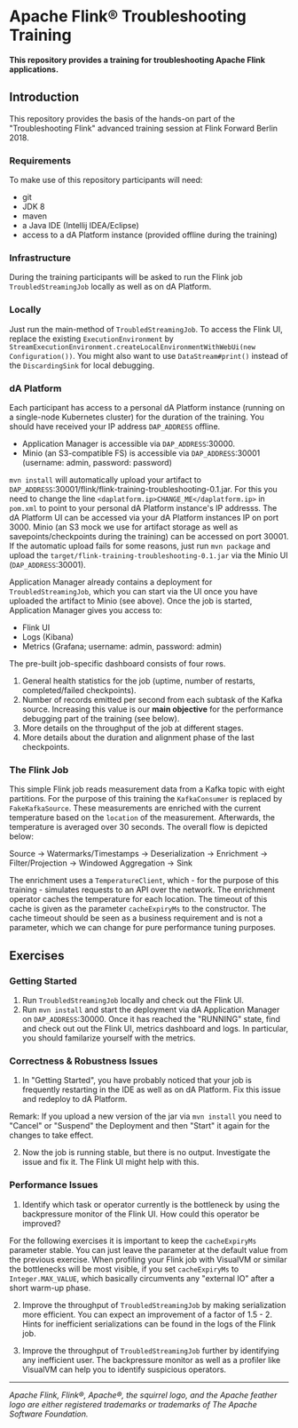 # Apache Flink® Troubleshooting Training

**This repository provides a training for troubleshooting Apache Flink applications.**

## Introduction

This repository provides the basis of the hands-on part of the "Troubleshooting Flink" advanced training session at Flink Forward Berlin 2018.  

### Requirements

To make use of this repository participants will need:

* git
* JDK 8
* maven
* a Java IDE (Intellij IDEA/Eclipse)
* access to a dA Platform instance (provided offline during the training) 

### Infrastructure

During the training participants will be asked to run the Flink job `TroubledStreamingJob` locally as well as on dA Platform.

### Locally

Just run the main-method of `TroubledStreamingJob`. To access the Flink UI, replace the existing `ExecutionEnvironment` by `StreamExecutionEnvironment.createLocalEnvironmentWithWebUi(new Configuration())`. You might also want to use `DataStream#print()` instead of the `DiscardingSink` for local debugging.

### dA Platform

Each participant has access to a personal dA Platform instance (running on a single-node Kubernetes cluster) for the duration of the training. You should have received your IP address `DAP_ADDRESS` offline.

* Application Manager is accessible via `DAP_ADDRESS`:30000. 
* Minio (an S3-compatible FS) is accessible via `DAP_ADDRESS`:30001 (username: admin, password: password)

`mvn install` will automatically upload your artifact to `DAP_ADDRESS`:30001/flink/flink-training-troubleshooting-0.1.jar. For this you need to change the line `<daplatform.ip>CHANGE_ME</daplatform.ip>` in `pom.xml` to point to your personal dA Platform instance's IP addresss. The dA Platform UI can be accessed via your dA Platform instances IP on port 3000. Minio (an S3 mock we use for artifact storage as well as savepoints/checkpoints during the training) can be accessed on port 30001. If the automatic upload fails for some reasons, just run `mvn package` and upload the `target/flink-training-troubleshooting-0.1.jar` via the Minio UI (`DAP_ADDRESS`:30001).

Application Manager already contains a deployment for `TroubledStreamingJob`, which you can start via the UI once you have uploaded the artifact to Minio (see above). Once the job is started, Application Manager gives you access to: 

* Flink UI
* Logs (Kibana)
* Metrics (Grafana; username: admin, password: admin)

The pre-built job-specific dashboard consists of four rows. 

1. General health statistics for the job (uptime, number of restarts, completed/failed checkpoints). 
2. Number of records emitted per second from each subtask of the Kafka source. Increasing this value is our **main objective** for the performance debugging part of the training (see below).
3. More details on the throughput of the job at different stages. 
4. More details about the duration and alignment phase of the last checkpoints.


### The Flink Job

This simple Flink job reads measurement data from a Kafka topic with eight partitions. For the purpose of this training the `KafkaConsumer` is replaced by `FakeKafkaSource`. These measurements are enriched with the current temperature based on the `location` of the measurement. Afterwards, the temperature is averaged over 30 seconds. The overall flow is depicted below:

Source -> Watermarks/Timestamps -> Deserialization -> Enrichment -> Filter/Projection -> Windowed Aggregation -> Sink  

The enrichment uses a `TemperatureClient`, which - for the purpose of this training - simulates requests to an API over the network. The enrichment operator caches the temperature for each location. The timeout of this cache is given as the parameter `cacheExpiryMs` to the constructor. The cache timeout should be seen as a business requirement and is not a parameter, which we can change for pure performance tuning purposes.

## Exercises

### Getting Started

1. Run `TroubledStreamingJob` locally and check out the Flink UI.
2. Run `mvn install` and start the deployment via dA Application Manager on `DAP_ADDRESS`:30000. Once it has reached the "RUNNING" state, find and check out out the Flink UI, metrics dashboard and logs. In particular, you should familarize yourself with the metrics.

### Correctness & Robustness Issues

1. In "Getting Started", you have probably noticed that your job is frequently restarting in the IDE as well as on dA Platform. Fix this issue and redeploy to dA Platform.

Remark: If you upload a new version of the jar via `mvn install` you need to "Cancel" or "Suspend" the Deployment and then "Start" it again for the changes to take effect.

2. Now the job is running stable, but there is no output. Investigate the issue and fix it. The Flink UI might help with this.

### Performance Issues

1. Identify which task or operator currently is the bottleneck by using the backpressure monitor of the Flink UI. How could this operator be improved?

For the following exercises it is important to keep the `cacheExpiryMs` parameter stable. You can just leave the parameter at the default value from the previous exercise. When profiling your Flink job with VisualVM or similar the bottlenecks will be most visible, if you set `cacheExpiryMs` to `Integer.MAX_VALUE`, which basically circumvents any "external IO" after a short warm-up phase.

2. Improve the throughput of `TroubledStreamingJob` by making serialization more efficient. You can expect an improvement of a factor of 1.5 - 2. Hints for inefficient serializations can be found in the logs of the Flink job.

3. Improve the throughput of `TroubledStreamingJob` further by identifying any inefficient user. The backpressure monitor as well as a profiler like VisualVM can help you to identify suspicious operators.

----

*Apache Flink, Flink®, Apache®, the squirrel logo, and the Apache feather logo are either registered trademarks or trademarks of The Apache Software Foundation.*